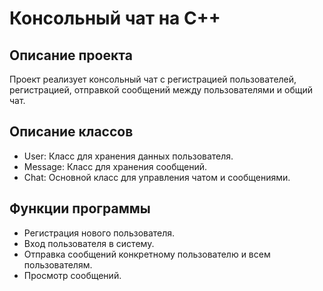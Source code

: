 # Консольный чат на C++

## Описание проекта
Проект реализует консольный чат с регистрацией пользователей, регистрацией, отправкой сообщений между пользователями и общий чат.

## Описание классов
- User: Класс для хранения данных пользователя.
- Message: Класс для хранения сообщений.
- Chat: Основной класс для управления чатом и сообщениями.

## Функции программы
- Регистрация нового пользователя.
- Вход пользователя в систему.
- Отправка сообщений конкретному пользователю и всем пользователям.
- Просмотр сообщений.
